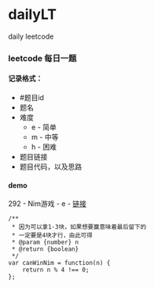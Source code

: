 # dailyLT
daily leetcode

### leetcode 每日一题
#### 记录格式：
- #题目id
- 题名 
- 难度
    - e - 简单
    - m - 中等
    - h - 困难
- 题目链接
- 题目代码，以及思路

#### demo
292 - Nim游戏 - e - [链接](https://leetcode-cn.com/problems/nim-game/)
``` 
/**
 * 因为可以拿1-3块，如果想要赢意味着最后留下的
 * 一定要是4块才行，由此可得
 * @param {number} n
 * @return {boolean}
 */
var canWinNim = function(n) {
    return n % 4 !== 0;
};
```